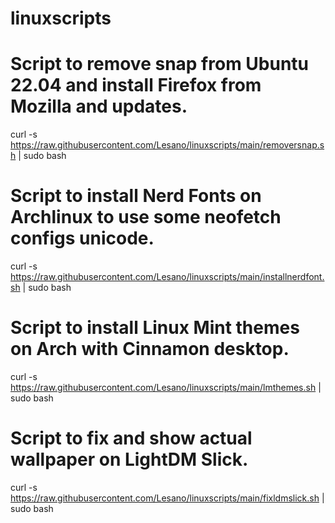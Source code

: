 # linuxscripts

# Script to remove snap from Ubuntu 22.04 and install Firefox from Mozilla and updates.
curl -s https://raw.githubusercontent.com/Lesano/linuxscripts/main/removersnap.sh | sudo bash

# Script to install Nerd Fonts on Archlinux to use some neofetch configs unicode.
curl -s https://raw.githubusercontent.com/Lesano/linuxscripts/main/installnerdfont.sh | sudo bash

# Script to install Linux Mint themes on Arch with Cinnamon desktop.
curl -s https://raw.githubusercontent.com/Lesano/linuxscripts/main/lmthemes.sh | sudo bash

# Script to fix and show actual wallpaper on LightDM Slick.
curl -s https://raw.githubusercontent.com/Lesano/linuxscripts/main/fixldmslick.sh | sudo bash

